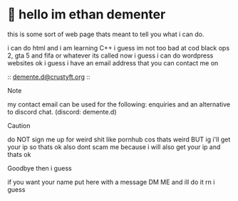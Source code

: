 # 👋 hello im ethan dementer
this is some sort of web page thats meant to tell you what i can do. 

i can do html and i am learning C++ i guess
im not too bad at cod black ops 2, gta 5 and fifa or whatever its called now i guess
i can do wordpress websites ok i guess
i have an email address that you can contact me on

:: demente.d@crustyft.org ::

> [!NOTE]
> my contact email can be used for the following: enquiries and an alternative to discord chat.
> (discord: demente.d)

> [!CAUTION]
> do NOT sign me up for weird shit like pornhub cos thats weird BUT ig i'll get your ip so thats ok
> also dont scam me because i will also get your ip and thats ok

Goodbye then i guess

if you want your name put here with a message DM ME and ill do it rn i guess
